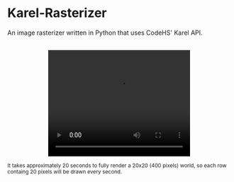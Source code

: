 # Karel-Rasterizer
An image rasterizer written in Python that uses CodeHS' Karel API.


<p align="center" text-align="center"> <br />
  <video width="320" height="240" controls>
    <source src="./docs/demo.mp4?raw=true&sanitize=true" type="video/mp4">
    Failed to load the video. (Your browser does not support the video tag.)
  </video>
  <figcaption> <sub>
    It takes approximately 20 seconds to fully render a 20x20 (400 pixels) world, so each row containg 20 pixels will be drawn every second.
  </sub> </figcaption>
